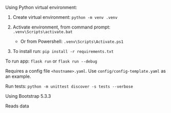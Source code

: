 
Using Python virtual environment:
1. Create virtual environment: `python -m venv .venv`
2. Activate environment, from command prompt: `.venv\Scripts\activate.bat`
    - Or from Powershell: `.venv\Scripts\Activate.ps1`

3. To install run: `pip install -r requirements.txt`

To run app: `flask run` or `flask run --debug`

Requires a config file `<hostname>.yaml`. Use `config/config-template.yaml` as an example.

Run tests: `python -m unittest discover -s tests --verbose`

Using Bootstrap 5.3.3

Reads data